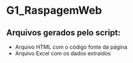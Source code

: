 # G1_RaspagemWeb

## Arquivos gerados pelo script:

- Arquivo HTML com o código fonte da página
- Arquivo Excel com os dados extraídos